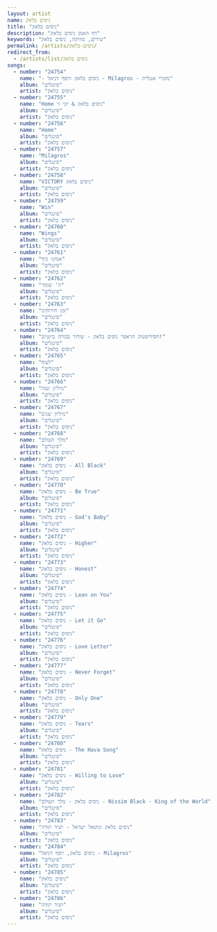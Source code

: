 ```yaml
---
layout: artist
name: ניסים בלאק
title: "ניסים בלאק"
description: "דף האמן ניסים בלאק"
keywords: "שירים, מוזיקה, ניסים בלאק"
permalink: /artists/ניסים-בלאק/
redirect_from:
  - /artists/list/ניסים בלאק
songs:
  - number: "24754"
    name: "- ניסים בלאק ויוסף דניאל - Milagros - מקורי אנגלית"
    album: "סינגלים"
    artist: "ניסים בלאק"
  - number: "24755"
    name: "Home ניסים בלאק & יוני זי"
    album: "סינגלים"
    artist: "ניסים בלאק"
  - number: "24756"
    name: "Home"
    album: "סינגלים"
    artist: "ניסים בלאק"
  - number: "24757"
    name: "Milagros"
    album: "סינגלים"
    artist: "ניסים בלאק"
  - number: "24758"
    name: "VICTORY ניסים בלאק"
    album: "סינגלים"
    artist: "ניסים בלאק"
  - number: "24759"
    name: "Win"
    album: "סינגלים"
    artist: "ניסים בלאק"
  - number: "24760"
    name: "Wings"
    album: "סינגלים"
    artist: "ניסים בלאק"
  - number: "24761"
    name: "אנחנו כיף"
    album: "סינגלים"
    artist: "ניסים בלאק"
  - number: "24762"
    name: "ה' שומר"
    album: "סינגלים"
    artist: "ניסים בלאק"
  - number: "24763"
    name: "זמן חירותינו"
    album: "סינגלים"
    artist: "ניסים בלאק"
  - number: "24764"
    name: "חסידיסטוק הראפר ניסים בלאק - שידור בכורה ביוטיוב!"
    album: "סינגלים"
    artist: "ניסים בלאק"
  - number: "24765"
    name: "לעוף"
    album: "סינגלים"
    artist: "ניסים בלאק"
  - number: "24766"
    name: "מיליון שנה"
    album: "סינגלים"
    artist: "ניסים בלאק"
  - number: "24767"
    name: "מיליון שנים"
    album: "סינגלים"
    artist: "ניסים בלאק"
  - number: "24768"
    name: "מלך העולם"
    album: "סינגלים"
    artist: "ניסים בלאק"
  - number: "24769"
    name: "ניסים בלאק - All Black"
    album: "סינגלים"
    artist: "ניסים בלאק"
  - number: "24770"
    name: "ניסים בלאק - Be True"
    album: "סינגלים"
    artist: "ניסים בלאק"
  - number: "24771"
    name: "ניסים בלאק - God's Baby"
    album: "סינגלים"
    artist: "ניסים בלאק"
  - number: "24772"
    name: "ניסים בלאק - Higher"
    album: "סינגלים"
    artist: "ניסים בלאק"
  - number: "24773"
    name: "ניסים בלאק - Honest"
    album: "סינגלים"
    artist: "ניסים בלאק"
  - number: "24774"
    name: "ניסים בלאק - Lean on You"
    album: "סינגלים"
    artist: "ניסים בלאק"
  - number: "24775"
    name: "ניסים בלאק - Let it Go"
    album: "סינגלים"
    artist: "ניסים בלאק"
  - number: "24776"
    name: "ניסים בלאק - Love Letter"
    album: "סינגלים"
    artist: "ניסים בלאק"
  - number: "24777"
    name: "ניסים בלאק - Never Forget"
    album: "סינגלים"
    artist: "ניסים בלאק"
  - number: "24778"
    name: "ניסים בלאק - Only One"
    album: "סינגלים"
    artist: "ניסים בלאק"
  - number: "24779"
    name: "ניסים בלאק - Tears"
    album: "סינגלים"
    artist: "ניסים בלאק"
  - number: "24780"
    name: "ניסים בלאק - The Hava Song"
    album: "סינגלים"
    artist: "ניסים בלאק"
  - number: "24781"
    name: "ניסים בלאק - Willing to Lose"
    album: "סינגלים"
    artist: "ניסים בלאק"
  - number: "24782"
    name: "ניסים בלאק - מלך העולם - Nissim Black - King of the World"
    album: "סינגלים"
    artist: "ניסים בלאק"
  - number: "24783"
    name: "ניסים בלאק ונתנאל ישראל - תגיד תודה"
    album: "סינגלים"
    artist: "ניסים בלאק"
  - number: "24784"
    name: "ניסים בלאק, יוסף דניאל - Milagros"
    album: "סינגלים"
    artist: "ניסים בלאק"
  - number: "24785"
    name: "ניסים בלאק"
    album: "סינגלים"
    artist: "ניסים בלאק"
  - number: "24786"
    name: "תגיד תודה"
    album: "סינגלים"
    artist: "ניסים בלאק"
---
```

